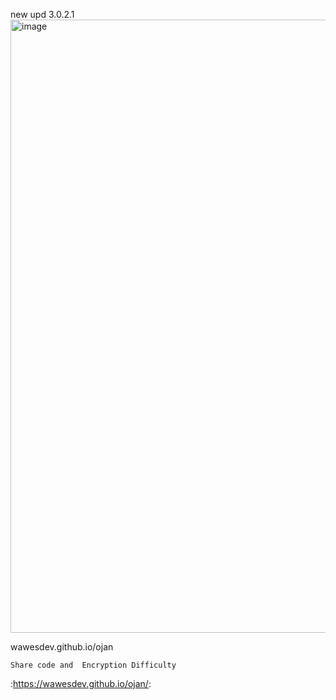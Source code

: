 
new upd 3.0.2.1
<img width="858" height="981" alt="image" src="https://github.com/user-attachments/assets/dbb68215-0b65-4e86-bc12-b5f0bbb34dfb" />




 wawesdev.github.io/ojan 

```ojn
Share code and  Encryption Difficulty  

```


:https://wawesdev.github.io/ojan/:
